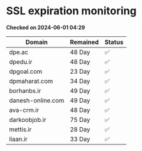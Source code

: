 # SSL expiration monitoring

**Checked on 2024-06-01 04:29**

| Domain | Remained | Status       |
|--------|----------|--------------|
| dpe.ac     | 48 Day   | ✅ |
| dpedu.ir     | 48 Day   | ✅ |
| dpgoal.com     | 23 Day   | ✅ |
| dpmaharat.com     | 34 Day   | ✅ |
| borhanbs.ir     | 49 Day   | ✅ |
| danesh-online.com     | 49 Day   | ✅ |
| ava-crm.ir     | 48 Day   | ✅ |
| darkoobjob.ir     | 75 Day   | ✅ |
| mettis.ir     | 28 Day   | ✅ |
| liaan.ir     | 33 Day   | ✅ |
